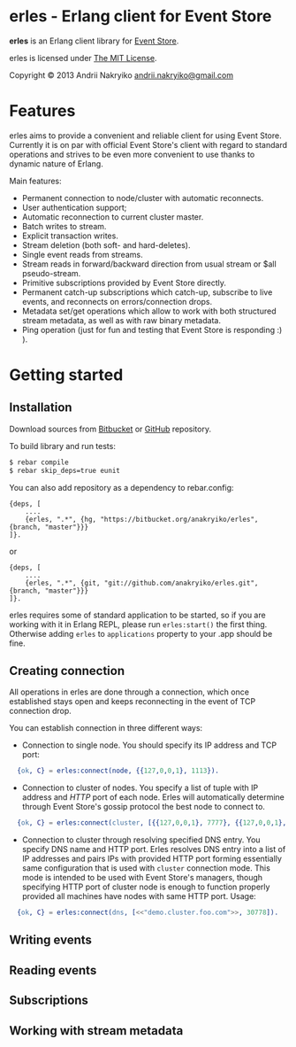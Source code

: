 erles - Erlang client for Event Store
=====

**erles** is an Erlang client library for [Event Store](http://geteventstore.com/).

erles is licensed under [The MIT License](http://opensource.org/licenses/MIT).

Copyright © 2013 Andrii Nakryiko <andrii.nakryiko@gmail.com>


Features
========

erles aims to provide a convenient and reliable client for using Event Store.
Currently it is on par with official Event Store's client with regard to standard operations
and strives to be even more convenient to use thanks to dynamic nature of Erlang.

Main features:

  - Permanent connection to node/cluster with automatic reconnects.
  - User authentication support;
  - Automatic reconnection to current cluster master.
  - Batch writes to stream.
  - Explicit transaction writes.
  - Stream deletion (both soft- and hard-deletes).
  - Single event reads from streams.
  - Stream reads in forward/backward direction from usual stream or $all pseudo-stream.
  - Primitive subscriptions provided by Event Store directly.
  - Permanent catch-up subscriptions which catch-up, subscribe to live events, and reconnects on errors/connection drops.
  - Metadata set/get operations which allow to work with both structured stream metadata, as well as with raw binary metadata.
  - Ping operation (just for fun and testing that Event Store is responding :) ).


Getting started
===============

Installation
------------

Download sources from [Bitbucket](https://bitbucket.org/anakryiko/erles) or [GitHub](http://github.com/anakryiko/erles) repository.

To build library and run tests:

```bash
$ rebar compile
$ rebar skip_deps=true eunit
```
You can also add repository as a dependency to rebar.config:

```
{deps, [
    ....
    {erles, ".*", {hg, "https://bitbucket.org/anakryiko/erles", {branch, "master"}}}
]}.
```

or

```
{deps, [
    ....
    {erles, ".*", {git, "git://github.com/anakryiko/erles.git", {branch, "master"}}}
]}.
```

erles requires some of standard application to be started, so if you are working with it in Erlang REPL, please run `erles:start()` the first thing. Otherwise adding `erles` to `applications` property to your .app should be fine.

Creating connection
-------------------

All operations in erles are done through a connection, which once established stays open and keeps reconnecting in the event of TCP connection drop.

You can establish connection in three different ways:

  - Connection to single node. You should specify its IP address and TCP port:

```erlang
  {ok, C} = erles:connect(node, {{127,0,0,1}, 1113}).
```

  - Connection to cluster of nodes. You specify a list of tuple with IP address and *HTTP* port of each node. Erles will automatically determine through Event Store's gossip protocol the best node to connect to.

```erlang
  {ok, C} = erles:connect(cluster, [{{127,0,0,1}, 7777}, {{127,0,0,1}, 8888}, {{127,0,0,1}, 9999}]).
```

  - Connection to cluster through resolving specified DNS entry. You specify DNS name and HTTP port. Erles resolves DNS entry into a list of IP addresses and pairs IPs with provided HTTP port forming essentially same configuration that is used with `cluster` connection mode. This mode is intended to be used with Event Store's managers, though specifying HTTP port of cluster node is enough to function properly provided all machines have nodes with same HTTP port. Usage:

```erlang
  {ok, C} = erles:connect(dns, [<<"demo.cluster.foo.com">>, 30778]).
```

Writing events
--------------

Reading events
--------------

Subscriptions
-------------

Working with stream metadata
---------------------
